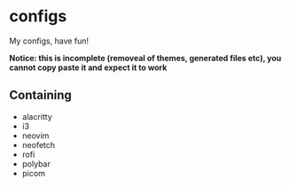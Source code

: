 # configs
My configs, have fun!

**Notice: this is incomplete (removeal of themes, generated files etc), you cannot copy paste it and expect it to work**

## Containing
- alacritty
- i3
- neovim
- neofetch
- rofi
- polybar
- picom
